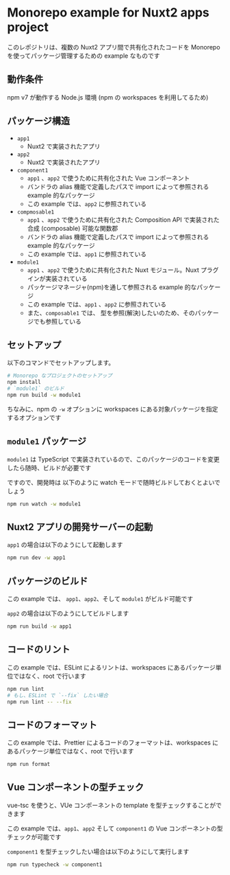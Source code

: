 # Monorepo example for Nuxt2 apps project

このレポジトリは、複数の Nuxt2 アプリ間で共有化されたコードを Monorepo を使ってパッケージ管理するための example なものです

## 動作条件

npm v7 が動作する Node.js 環境 (npm の workspaces を利用してるため)

## パッケージ構造

- `app1`
  - Nuxt2 で実装されたアプリ
- `app2`
  - Nuxt2 で実装されたアプリ
- `component1`
  - `app1` 、`app2` で使うために共有化された Vue コンポーネント
  - バンドラの alias 機能で定義したパスで import によって参照される example 的なパッケージ
  - この example では、`app2` に参照されている
- `compmosable1`
  - `app1` 、`app2` で使うために共有化された Composition API で実装された合成 (composable) 可能な関数郡
  - バンドラの alias 機能で定義したパスで import によって参照される example 的なパッケージ
  - この example では、`app1` に参照されている
- `module1`
  - `app1` 、`app2` で使うために共有化された Nuxt モジュール。Nuxt プラグインが実装されている
  - パッケージマネージャ(npm)を通して参照される example 的なパッケージ
  - この example では、`app1` 、`app2` に参照されている
  - また、`composable1` では、 型を参照(解決)したいのため、そのパッケージでも参照している

## セットアップ

以下のコマンドでセットアップします。

```sh
# Monorepo なプロジェクトのセットアップ
npm install
# `module1` のビルド
npm run build -w module1
```

ちなみに、npm の `-w` オプションに workspaces にある対象パッケージを指定するオプションです

## `module1` パッケージ

`module1` は TypeScript で実装されているので、このパッケージのコードを変更したら随時、ビルドが必要です

ですので、開発時は 以下のように watch モードで随時ビルドしておくとよいでしょう

```sh
npm run watch -w module1
```

## Nuxt2 アプリの開発サーバーの起動

`app1` の場合は以下のようにして起動します

```sh
npm run dev -w app1
```

## パッケージのビルド

この example では、 `app1`、`app2`、そして `module1` がビルド可能です

`app2` の場合は以下のようにしてビルドします

```sh
npm run build -w app1
```

## コードのリント

この example では、ESLint によるリントは、workspaces にあるパッケージ単位ではなく、root で行います

```sh
npm run lint
# もし、ESLint で `--fix` したい場合
npm run lint -- --fix
```

## コードのフォーマット

この example では、Prettier によるコードのフォーマットは、workspaces にあるパッケージ単位ではなく、root で行います

```sh
npm run format
```

## Vue コンポーネントの型チェック

vue-tsc を使うと、VUe コンポーネントの template を型チェックすることができます

この example では、`app1`、`app2` そして `component1` の Vue コンポーネントの型チェックが可能です

`component1` を型チェックしたい場合は以下のようにして実行します

```sh
npm run typecheck -w component1
```
